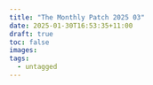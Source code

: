 ```yaml
---
title: "The Monthly Patch 2025 03"
date: 2025-01-30T16:53:35+11:00
draft: true
toc: false
images:
tags:
  - untagged
---
```


